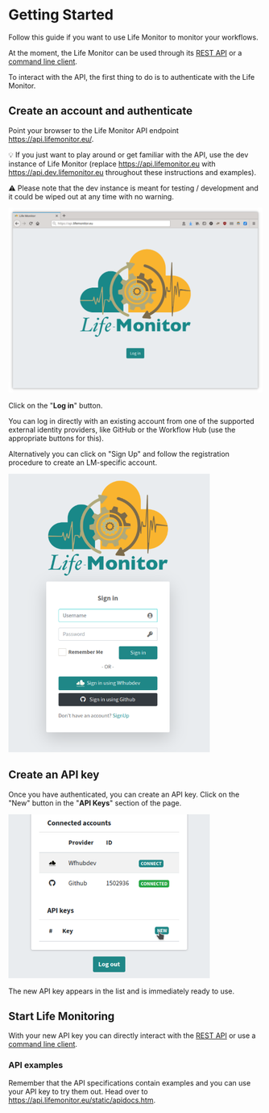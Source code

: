 # Getting Started

Follow this guide if you want to use Life Monitor to monitor your workflows.

At the moment, the Life Monitor can be used through its [REST API](lm_api_specs)
or a [command line client](restish-cli).

To interact with the API, the first thing to do is to authenticate with the Life
Monitor.


## Create an account and authenticate

Point your browser to the Life Monitor API endpoint <https://api.lifemonitor.eu/>.

:bulb: If you just want to play around or get familiar with the API, use the dev
instance of Life Monitor (replace <https://api.lifemonitor.eu> with
<https://api.dev.lifemonitor.eu> throughout these instructions and examples).

:warning: Please note that the dev instance is meant for testing / development and it
could be wiped out at any time with no warning.

<img alt="LM login page" src="images/lm_login_page.png" width="600" />

Click on the "**Log in**" button.

You can log in directly with an existing account from one of the supported
external identity providers, like GitHub or the Workflow Hub (use the
appropriate buttons for this).

Alternatively you can click on "Sign Up" and follow the registration procedure
to create an LM-specific account.

<img alt="LM Sign In form" src="images/lm_sign_in_form.png" width="400" />


## Create an API key

Once you have authenticated, you can create an API key.  Click on the "New"
button in the "**API Keys**" section of the page.

<img alt="LM Click to create new API key" src="images/lm_click_new_api_key.png" width="400" />

The new API key appears in the list and is immediately ready to use.

## Start Life Monitoring

With your new API key you can directly interact with the [REST
API](lm_api_specs) or use a [command line client](restish-cli).


### API examples

Remember that the API specifications contain examples and you can use your API key to try them out.  Head over to <https://api.lifemonitor.eu/static/apidocs.htm>.
